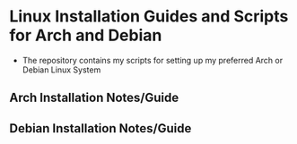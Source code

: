 # Linux Installation Guides and Scripts for Arch and Debian
- The repository contains my scripts for setting up my preferred Arch or Debian Linux System

## Arch Installation Notes/Guide

## Debian Installation Notes/Guide

